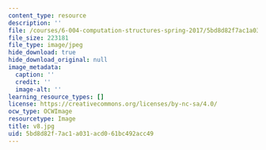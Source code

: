 ```yaml
---
content_type: resource
description: ''
file: /courses/6-004-computation-structures-spring-2017/5bd8d82f7ac1a031acd061bc492acc49_v8.jpg
file_size: 223181
file_type: image/jpeg
hide_download: true
hide_download_original: null
image_metadata:
  caption: ''
  credit: ''
  image-alt: ''
learning_resource_types: []
license: https://creativecommons.org/licenses/by-nc-sa/4.0/
ocw_type: OCWImage
resourcetype: Image
title: v8.jpg
uid: 5bd8d82f-7ac1-a031-acd0-61bc492acc49
---
```


